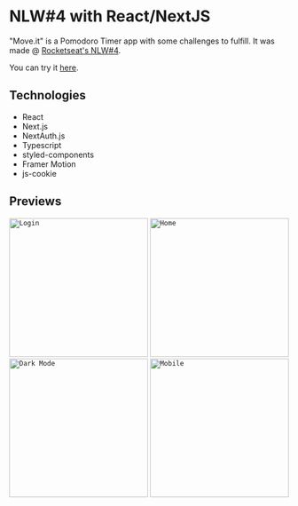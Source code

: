 # NLW#4 with React/NextJS
"Move.it" is a Pomodoro Timer app with some challenges to fulfill.
It was made @ [Rocketseat's NLW#4](https://rocketseat.com.br).

You can try it [here](https://moveit-next-tau.vercel.app).

## Technologies
- React
- Next.js
- NextAuth.js
- Typescript
- styled-components
- Framer Motion
- js-cookie

## Previews

<code><img height="250" src="https://user-images.githubusercontent.com/12618419/113068081-f0bbed80-9193-11eb-9772-8c998b4b77da.png" alt="Login"/></code>
<code><img height="250" src="https://user-images.githubusercontent.com/12618419/113068657-1ac1df80-9195-11eb-98b6-33ea6f0132e6.png" alt="Home"/></code>
<code><img height="250" src="https://user-images.githubusercontent.com/12618419/
113068693-32996380-9195-11eb-89fc-0f24b0e0cd70.png" alt="Dark Mode"/></code>
<code><img height="250" src="https://user-images.githubusercontent.com/12618419/113068752-50ff5f00-9195-11eb-9a52-b5a19ff6757a.png" alt="Mobile"/></code>
